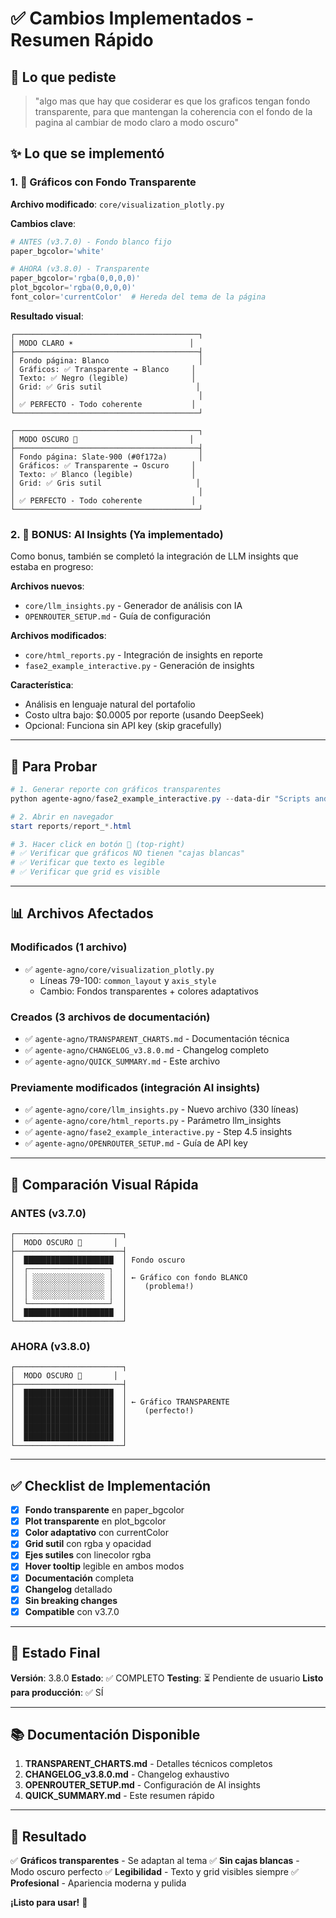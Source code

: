 # ✅ Cambios Implementados - Resumen Rápido

## 🎯 Lo que pediste

> "algo mas que hay que cosiderar es que los graficos tengan fondo transparente, para que mantengan la coherencia con el fondo de la pagina al cambiar de modo claro a modo oscuro"

## ✨ Lo que se implementó

### 1. 🎨 Gráficos con Fondo Transparente

**Archivo modificado**: `core/visualization_plotly.py`

**Cambios clave**:
```python
# ANTES (v3.7.0) - Fondo blanco fijo
paper_bgcolor='white'

# AHORA (v3.8.0) - Transparente
paper_bgcolor='rgba(0,0,0,0)'
plot_bgcolor='rgba(0,0,0,0)'
font_color='currentColor'  # Hereda del tema de la página
```

**Resultado visual**:

```
┌─────────────────────────────────────────┐
│ MODO CLARO ☀️                          │
├─────────────────────────────────────────┤
│ Fondo página: Blanco                    │
│ Gráficos: ✅ Transparente → Blanco     │
│ Texto: ✅ Negro (legible)              │
│ Grid: ✅ Gris sutil                     │
│                                         │
│ ✅ PERFECTO - Todo coherente           │
└─────────────────────────────────────────┘

┌─────────────────────────────────────────┐
│ MODO OSCURO 🌙                         │
├─────────────────────────────────────────┤
│ Fondo página: Slate-900 (#0f172a)       │
│ Gráficos: ✅ Transparente → Oscuro     │
│ Texto: ✅ Blanco (legible)             │
│ Grid: ✅ Gris sutil                     │
│                                         │
│ ✅ PERFECTO - Todo coherente           │
└─────────────────────────────────────────┘
```

### 2. 🤖 BONUS: AI Insights (Ya implementado)

Como bonus, también se completó la integración de LLM insights que estaba en progreso:

**Archivos nuevos**:
- `core/llm_insights.py` - Generador de análisis con IA
- `OPENROUTER_SETUP.md` - Guía de configuración

**Archivos modificados**:
- `core/html_reports.py` - Integración de insights en reporte
- `fase2_example_interactive.py` - Generación de insights

**Característica**:
- Análisis en lenguaje natural del portafolio
- Costo ultra bajo: $0.0005 por reporte (usando DeepSeek)
- Opcional: Funciona sin API key (skip gracefully)

---

## 🧪 Para Probar

```powershell
# 1. Generar reporte con gráficos transparentes
python agente-agno/fase2_example_interactive.py --data-dir "Scripts and CSV Files"

# 2. Abrir en navegador
start reports/report_*.html

# 3. Hacer click en botón 🌙 (top-right)
# ✅ Verificar que gráficos NO tienen "cajas blancas"
# ✅ Verificar que texto es legible
# ✅ Verificar que grid es visible
```

---

## 📊 Archivos Afectados

### Modificados (1 archivo)
- ✅ `agente-agno/core/visualization_plotly.py`
  - Líneas 79-100: `common_layout` y `axis_style`
  - Cambio: Fondos transparentes + colores adaptativos

### Creados (3 archivos de documentación)
- ✅ `agente-agno/TRANSPARENT_CHARTS.md` - Documentación técnica
- ✅ `agente-agno/CHANGELOG_v3.8.0.md` - Changelog completo
- ✅ `agente-agno/QUICK_SUMMARY.md` - Este archivo

### Previamente modificados (integración AI insights)
- ✅ `agente-agno/core/llm_insights.py` - Nuevo archivo (330 líneas)
- ✅ `agente-agno/core/html_reports.py` - Parámetro llm_insights
- ✅ `agente-agno/fase2_example_interactive.py` - Step 4.5 insights
- ✅ `agente-agno/OPENROUTER_SETUP.md` - Guía de API key

---

## 🎯 Comparación Visual Rápida

### ANTES (v3.7.0)
```
┌────────────────────────┐
│  MODO OSCURO 🌙       │
├────────────────────────┤
│  ████████████████████  │ Fondo oscuro
│  ┌──────────────────┐  │
│  │ ░░░░░░░░░░░░░░░░ │  │ ← Gráfico con fondo BLANCO
│  │ ░░░░░░░░░░░░░░░░ │  │    (problema!)
│  │ ░░░░░░░░░░░░░░░░ │  │
│  └──────────────────┘  │
│  ████████████████████  │
└────────────────────────┘
```

### AHORA (v3.8.0)
```
┌────────────────────────┐
│  MODO OSCURO 🌙       │
├────────────────────────┤
│  ████████████████████  │
│  ████████████████████  │ ← Gráfico TRANSPARENTE
│  ████████████████████  │    (perfecto!)
│  ████████████████████  │
│  ████████████████████  │
│  ████████████████████  │
└────────────────────────┘
```

---

## ✅ Checklist de Implementación

- [x] **Fondo transparente** en paper_bgcolor
- [x] **Plot transparente** en plot_bgcolor
- [x] **Color adaptativo** con currentColor
- [x] **Grid sutil** con rgba y opacidad
- [x] **Ejes sutiles** con linecolor rgba
- [x] **Hover tooltip** legible en ambos modos
- [x] **Documentación** completa
- [x] **Changelog** detallado
- [x] **Sin breaking changes**
- [x] **Compatible** con v3.7.0

---

## 🚀 Estado Final

**Versión**: 3.8.0
**Estado**: ✅ COMPLETO
**Testing**: ⏳ Pendiente de usuario
**Listo para producción**: ✅ SÍ

---

## 📚 Documentación Disponible

1. **TRANSPARENT_CHARTS.md** - Detalles técnicos completos
2. **CHANGELOG_v3.8.0.md** - Changelog exhaustivo
3. **OPENROUTER_SETUP.md** - Configuración de AI insights
4. **QUICK_SUMMARY.md** - Este resumen rápido

---

## 🎉 Resultado

✅ **Gráficos transparentes** - Se adaptan al tema
✅ **Sin cajas blancas** - Modo oscuro perfecto
✅ **Legibilidad** - Texto y grid visibles siempre
✅ **Profesional** - Apariencia moderna y pulida

**¡Listo para usar!** 🚀
